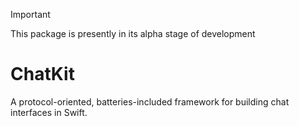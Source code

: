> [!IMPORTANT]
> This package is presently in its alpha stage of development

# ChatKit

A protocol-oriented, batteries-included framework for building chat interfaces in Swift.
